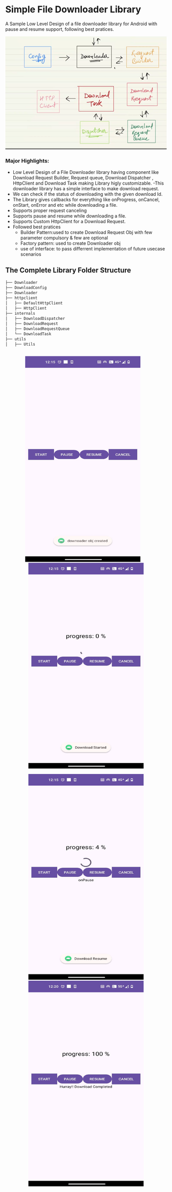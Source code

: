 # Simple File Downloader Library
A Sample Low Level Design of a file downloader library for Android with pause and resume support, following best pratices.

<p align="center">
<img alt="mvvm-architecture"  src="https://github.com/aman1sr/Simple-FileDownloader-Library/blob/master/app/screenshot/fileDownloader.png?raw=true">
</p>

### Major Highlights:
- Low Level Design of a File Downloader library having component like Download Request Builder, Request queue, Download Dispatcher , HttpClient and Download Task making Library higly customizable.
-This downloader library has a simple interface to make download request.
- We can check if the status of downloading with the given download Id.
- The Library gives callbacks for everything like onProgress, onCancel, onStart, onError and etc while downloading a file.
- Supports proper request canceling
- Supports pause and resume while downloading a file.
- Supports Custom HttpClient for a Download Request.
- Followed best pratices 
  - Builder Pattern:used to create Download Request Obj with few parameter compulsory & few are optional
  - Factory pattern:  used to create Downloader obj
  - use of interface: to pass differrent implementation of future usecase scenarios

## The Complete Library Folder Structure
```
├── Downloader
├── DownloadConfig
├── Downloader
├── httpclient
│   ├── DefaultHttpClient
│   ├── HttpClient
├── internals
│   ├── DownloadDispatcher
│   ├── DownloadRequest
│   ├── DownloadRequestQueue
│   └── DownloadTask
├── utils
│   ├── Utils


```

<p align="center">
<img alt="main_screen" src="https://github.com/aman1sr/Simple-FileDownloader-Library/blob/master/app/screenshot/1.jpeg?raw=true" width="360"  height="640"> &nbsp;&nbsp;&nbsp;&nbsp;
<img alt="top-top_headline" src="https://github.com/aman1sr/Simple-FileDownloader-Library/blob/master/app/screenshot/2.jpeg?raw=true" width="360"  height="640" marginLeft="20">
</p>

<p align="center">
<img alt="search1.1" src="https://github.com/aman1sr/Simple-FileDownloader-Library/blob/master/app/screenshot/3.jpeg?raw=true" width="360"  height="640"  marginLeft="20">
<img alt="search2" src="https://github.com/aman1sr/Simple-FileDownloader-Library/blob/master/app/screenshot/4.jpeg?raw=true" width="360"  height="640"  marginLeft="20">

</p>


